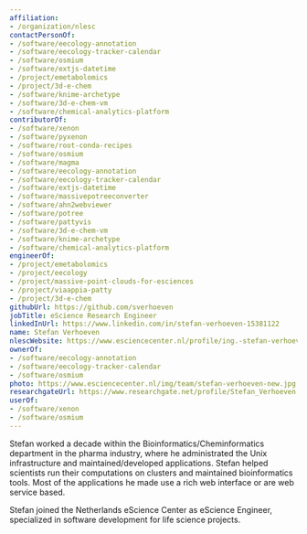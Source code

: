 ```yaml
---
affiliation:
- /organization/nlesc
contactPersonOf:
- /software/eecology-annotation
- /software/eecology-tracker-calendar
- /software/osmium
- /software/extjs-datetime
- /project/emetabolomics
- /project/3d-e-chem
- /software/knime-archetype
- /software/3d-e-chem-vm
- /software/chemical-analytics-platform
contributorOf:
- /software/xenon
- /software/pyxenon
- /software/root-conda-recipes
- /software/osmium
- /software/magma
- /software/eecology-annotation
- /software/eecology-tracker-calendar
- /software/extjs-datetime
- /software/massivepotreeconverter
- /software/ahn2webviewer
- /software/potree
- /software/pattyvis
- /software/3d-e-chem-vm
- /software/knime-archetype
- /software/chemical-analytics-platform
engineerOf:
- /project/emetabolomics
- /project/eecology
- /project/massive-point-clouds-for-esciences
- /project/viaappia-patty
- /project/3d-e-chem
githubUrl: https://github.com/sverhoeven
jobTitle: eScience Research Engineer
linkedInUrl: https://www.linkedin.com/in/stefan-verhoeven-15381122
name: Stefan Verhoeven
nlescWebsite: https://www.esciencecenter.nl/profile/ing.-stefan-verhoeven
ownerOf:
- /software/eecology-annotation
- /software/eecology-tracker-calendar
- /software/osmium
photo: https://www.esciencecenter.nl/img/team/stefan-verhoeven-new.jpg
researchgateUrl: https://www.researchgate.net/profile/Stefan_Verhoeven
userOf:
- /software/xenon
- /software/osmium
---
```

Stefan worked a decade within the Bioinformatics/Cheminformatics department in the pharma industry, where he administrated the Unix infrastructure and maintained/developed applications. Stefan helped scientists run their computations on clusters and maintained bioinformatics tools.
Most of the applications he made use a rich web interface or are web service based.

Stefan joined the Netherlands eScience Center as eScience Engineer, specialized in software development for life science projects.

